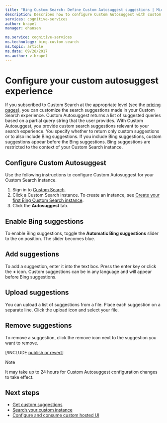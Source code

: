 ```yaml
---
title: "Bing Custom Search: Define Custom Autosuggest suggestions | Microsoft Docs"
description: Describes how to configure Custom Autosuggest with custom suggestions
services: cognitive-services
author: brapel
manager: ehansen

ms.service: cognitive-services
ms.technology: bing-custom-search
ms.topic: article
ms.date: 09/28/2017
ms.author: v-brapel
---
```


# Configure your custom autosuggest experience
If you subscribed to Custom Search at the appropriate level (see the [pricing pages](https://azure.microsoft.com/pricing/details/cognitive-services/bing-custom-search/)), you can customize the search suggestions made in your Custom Search experience. Custom Autosuggest returns a list of suggested queries based on a partial query string that the user provides. With Custom Autosuggest, you provide custom search suggestions relevant to your search experience. You specify whether to return only custom suggestions or to also include Bing suggestions. If you include Bing suggestions, custom suggestions appear before the Bing suggestions. Bing suggestions are restricted to the context of your Custom Search instance.

## Configure Custom Autosuggest
Use the following instructions to configure Custom Autosuggest for your Custom Search instance.

1.  Sign in to [Custom Search](https://customsearch.ai).
2.  Click a Custom Search instance. To create an instance, see [Create your first Bing Custom Search instance](quick-start.md).
3.  Click the **Autosuggest** tab.

## Enable Bing suggestions
To enable Bing suggestions, toggle the **Automatic Bing suggestions** slider to the on position. The slider becomes blue.

## Add suggestions
To add a suggestion, enter it into the text box. Press the enter key or click the **+** icon. Custom suggestions can be in any language and will appear before Bing suggestions.

## Upload suggestions
You can upload a list of suggestions from a file. Place each suggestion on a separate line. Click the upload icon and select your file.

## Remove suggestions
To remove a suggestion, click the remove icon next to the suggestion you want to remove.

[!INCLUDE [publish or revert](./includes/publish-revert.md)]

  >[!NOTE]  
  >It may take up to 24 hours for Custom Autosuggest configuration changes to take effect.

## Next steps

- [Get custom suggestions](./get-custom-suggestions.md)
- [Search your custom instance](./search-your-custom-view.md)
- [Configure and consume custom hosted UI](./hosted-ui.md)